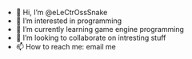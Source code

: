 - 👋 Hi, I’m @eLeCtrOssSnake
- 👀 I’m interested in programming
- 🌱 I’m currently learning game engine programming
- 💞️ I’m looking to collaborate on intresting stuff
- 📫 How to reach me: email me

<!---
eLeCtrOssSnake/eLeCtrOssSnake is a ✨ special ✨ repository because its `README.md` (this file) appears on your GitHub profile.
You can click the Preview link to take a look at your changes.
--->
